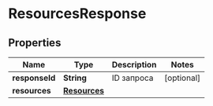 

# ResourcesResponse


## Properties

| Name | Type | Description | Notes |
|------------ | ------------- | ------------- | -------------|
|**responseId** | **String** | ID запроса |  [optional] |
|**resources** | [**Resources**](Resources.md) |  |  |



